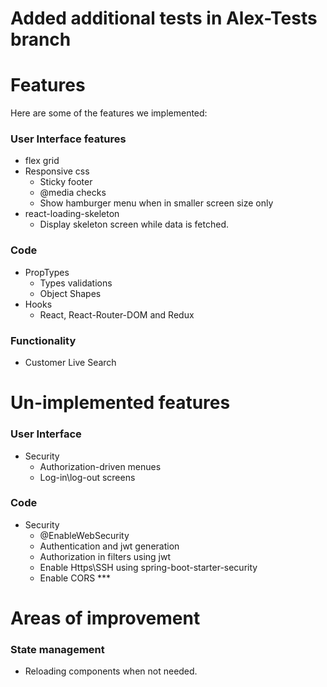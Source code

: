 # Added additional tests in Alex-Tests branch

# Features

Here are some of the features we implemented:

### User Interface features

- flex grid
- Responsive css
  - Sticky footer
  - @media checks
  - Show hamburger menu when in smaller screen size only
- react-loading-skeleton
  - Display skeleton screen while data is fetched.

### Code

- PropTypes
  - Types validations
  - Object Shapes
- Hooks
  - React, React-Router-DOM and Redux

### Functionality

- Customer Live Search

# Un-implemented features

### User Interface

- Security
  - Authorization-driven menues
  - Log-in\log-out screens

### Code

- Security
  - @EnableWebSecurity
  - Authentication and jwt generation
  - Authorization in filters using jwt
  - Enable Https\SSH using spring-boot-starter-security
  - Enable CORS \*\*\*

# Areas of improvement

### State management

- Reloading components when not needed.
